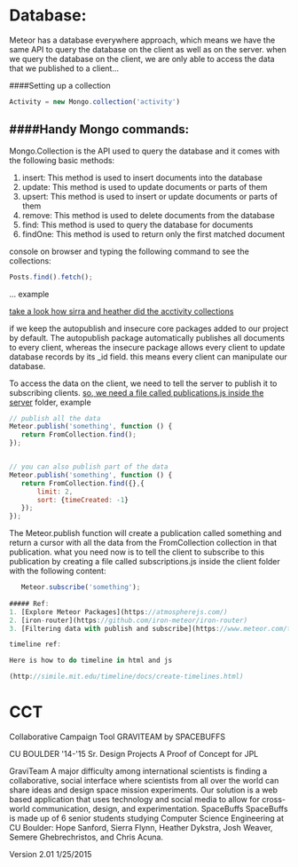 # Database:
Meteor has a database everywhere approach, which means we have the same  API to query the database on the client as well as on the server. when we  query the database on the client, we are only able to access the data that we  published to a client...

####Setting up a collection
```javascript
Activity = new Mongo.collection('activity')
```
####Handy Mongo commands:
---------------------
Mongo.Collection is the API used to query the database and it comes with the following basic methods: 

1. insert: This method is used to insert documents into the database
2. update: This method is used to update documents or parts of them 
3. upsert: This method is used to insert or update documents or parts of them
4. remove: This method is used to delete documents from the database
5. find: This method is used to query the database for documents 
6. findOne: This method is used to return only the first matched document 

console on browser and typing the following command to see the collections:
    
```javascript
Posts.find().fetch();
```
...
example

[take a look how sirra and heather did the acctivity collections](CCT/collections/collections.js)

if we keep the autopublish and insecure core packages added to our project by default. The autopublish package automatically publishes all documents to every client, whereas the insecure package allows every client to update database records by its _id field. this means every client can manipulate our database.    

To access the data on the client, we need to tell the server to publish it to subscribing clients. [so, we need a file called publications.js inside the server](CCT/server/publications.js) folder, example 
```javascript
// publish all the data 
Meteor.publish('something', function () {  
   return FromCollection.find(); 
}); 


// you can also publish part of the data 
Meteor.publish('something', function () {  
   return FromCollection.find({},{
       limit: 2,    
       sort: {timeCreated: -1}
   }); 
}); 

```
The Meteor.publish function will create a publication called something and return a cursor with all the data from the FromCollection collection in that publication. what you need now is to tell the client to subscribe to this publication
by creating a file called subscriptions.js inside the client folder with the following content:
```javascript
   Meteor.subscribe('something');
   
##### Ref: 
1. [Explore Meteor Packages](https://atmospherejs.com/)
2. [iron-router](https://github.com/iron-meteor/iron-router)
3. [Filtering data with publish and subscribe](https://www.meteor.com/try/11)

timeline ref:

Here is how to do timeline in html and js 

(http://simile.mit.edu/timeline/docs/create-timelines.html)

```
# CCT

Collaborative Campaign Tool
GRAVITEAM by SPACEBUFFS

CU BOULDER '14-'15 Sr. Design Projects
A Proof of Concept for JPL

GraviTeam
A major difficulty among international scientists is finding a collaborative, social interface where scientists from all over the world can share ideas and design space mission experiments. Our solution is a web based application that uses technology and social media to allow for cross-world communication, design, and experimentation.
SpaceBuffs
SpaceBuffs is made up of 6 senior students studying Computer Science Engineering at CU Boulder: Hope Sanford, Sierra Flynn, Heather Dykstra, Josh Weaver, Semere Ghebrechristos, and Chris Acuna.

Version 2.01
1/25/2015
